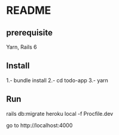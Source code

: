 # README

## prerequisite

Yarn, Rails 6

## Install

1.- bundle install
2.- cd todo-app 
3.- yarn 

## Run
rails db:migrate
heroku local  -f Procfile.dev  

go to http://localhost:4000